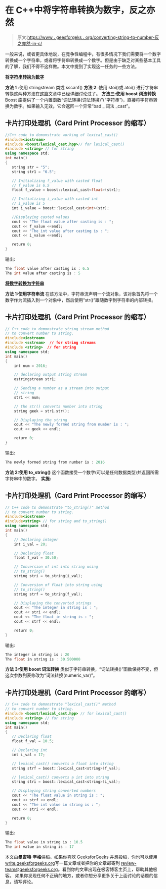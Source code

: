 # 在 C++中将字符串转换为数字，反之亦然

> 原文:[https://www . geesforgeks . org/converting-string-to-number-反之亦然-in-c/](https://www.geeksforgeeks.org/converting-string-to-number-and-vice-versa-in-c/)

一般来说，或者更具体地说，在竞争性编程中，有很多情况下我们需要将一个数字转换成一个字符串，或者将字符串转换成一个数字。但是由于缺乏对某些基本工具的了解，我们不得不这样做。本文中提到了实现这一任务的一些方法。

**<u>将字符串转换为数字</u>**

**方法 1** :使用 stringstream 类或 sscanf()
**方法 2** :使用 stoi()或 atoi()
进行字符串转换这两种方法在[这篇](https://www.geeksforgeeks.org/converting-strings-numbers-cc/)文章中已经详细讨论过了。
**方法三:使用 boost 词法转换**
Boost 库提供了一个内置函数“词法转换(词法转换)”(“字符串”)，直接将字符串转换为数字。如果输入无效，它会返回一个异常“bad _ 词法 _cast”。

## 卡片打印处理机（Card Print Processor 的缩写）

```cpp
//C++ code to demonstrate working of lexical_cast()
#include<iostream>
#include <boost/lexical_cast.hpp>// for lexical_cast()
#include <string> // for string
using namespace std;
int main()
{
   string str = "5";
   string str1 = "6.5";

   // Initializing f_value with casted float
   // f_value is 6.5
   float f_value = boost::lexical_cast<float>(str1);

   // Initializing i_value with casted int
   // i_value is 5
   int i_value = boost::lexical_cast<int>(str);

   //Displaying casted values
   cout << "The float value after casting is : ";
   cout << f_value <<endl;
   cout << "The int value after casting is : ";
   cout << i_value <<endl;

   return 0;
}
```

输出:

```cpp
The float value after casting is : 6.5
The int value after casting is : 5
```

**<u>将数字转换为字符串</u>**

**方法 1:使用字符串流**
在该方法中，字符串流声明一个流对象，该对象首先将一个数字作为流插入到一个对象中，然后使用“str()”跟随数字到字符串的内部转换。

## 卡片打印处理机（Card Print Processor 的缩写）

```cpp
// C++ code to demonstrate string stream method
// to convert number to string.
#include<iostream>
#include <sstream>  // for string streams
#include <string>  // for string
using namespace std;
int main()
{
    int num = 2016;

    // declaring output string stream
    ostringstream str1;

    // Sending a number as a stream into output
    // string
    str1 << num;

    // the str() converts number into string
    string geek = str1.str();

    // Displaying the string
    cout << "The newly formed string from number is : ";
    cout << geek << endl;

    return 0;
}
```

输出:

```cpp
The newly formed string from number is : 2016
```

**方法 2:使用 to_string()**
这个函数接受一个数字(可以是任何数据类型)并返回所需字符串中的数字。
**实施:**

## 卡片打印处理机（Card Print Processor 的缩写）

```cpp
// C++ code to demonstrate "to_string()" method
// to convert number to string.
#include<iostream>
#include<string> // for string and to_string()
using namespace std;
int main()
{
    // Declaring integer
    int i_val = 20;

    // Declaring float
    float f_val = 30.50;

    // Conversion of int into string using
    // to_string()
    string stri = to_string(i_val);

    // Conversion of float into string using
    // to_string()
    string strf = to_string(f_val);

    // Displaying the converted strings
    cout << "The integer in string is : ";
    cout << stri << endl;
    cout << "The float in string is : ";
    cout << strf << endl;

    return 0;   
}
```

输出:

```cpp
The integer in string is : 20
The float in string is : 30.500000
```

**方法 3:使用 boost 词法转换**
类似于字符串转换，“词法转换()”函数保持不变，但这次参数列表修改为“词法转换(numeric_var)”。

## 卡片打印处理机（Card Print Processor 的缩写）

```cpp
// C++ code to demonstrate "lexical_cast()" method
// to convert number to string.
#include <boost/lexical_cast.hpp> // for lexical_cast()
#include <string> // for string
using namespace std;
int main()
{ 
   // Declaring float
   float f_val = 10.5;

   // Declaring int
   int i_val = 17;

   // lexical_cast() converts a float into string
   string strf = boost::lexical_cast<string>(f_val);

   // lexical_cast() converts a int into string
   string stri = boost::lexical_cast<string>(i_val);

   // Displaying string converted numbers
   cout << "The float value in string is : ";
   cout << strf << endl;
   cout << "The int value in string is : ";
   cout << stri << endl;

   return 0;  
}
```

输出:

```cpp
The float value in string is : 10.5
The int value in string is : 17
```

本文由**曼吉特·辛格**供稿。如果你喜欢 GeeksforGeeks 并想投稿，你也可以使用[write.geeksforgeeks.org](https://write.geeksforgeeks.org)写一篇文章或者把你的文章邮寄到 review-team@geeksforgeeks.org。看到你的文章出现在极客博客主页上，帮助其他极客。
如果你发现任何不正确的地方，或者你想分享更多关于上面讨论的话题的信息，请写评论。